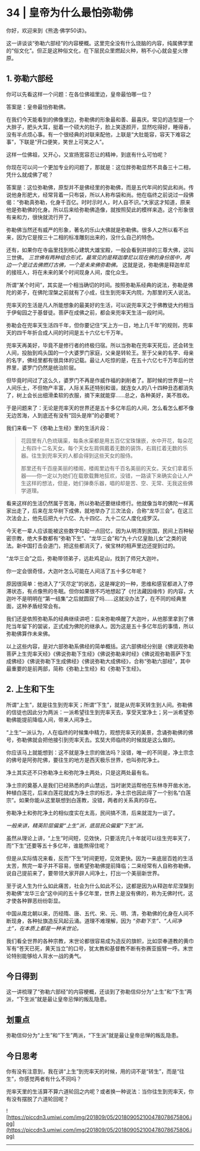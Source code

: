 # 34 | 皇帝为什么最怕弥勒佛

你好，欢迎来到《熊逸·佛学50讲》。

这一讲谈谈“弥勒六部经”的内容梗概。这里完全没有什么烧脑的内容，纯属佛学里的“俗文化”。但正是这种俗文化，在下层民众里燃起火种，稍不小心就会星火燎原。

## 1. 弥勒六部经

你可以先看这样一个问题：在各位佛祖里边，皇帝最怕哪一位？

答案是：皇帝最怕弥勒佛。

在我们今天能看到的佛像里边，弥勒佛的形象最和善、最喜庆。常见的造型是一个大胖子，肥头大耳，挺着一个硕大的肚子，脸上笑逐颜开，显然吃得好，睡得香，没有半点烦心事。有一个很经典的对联来配他，上联是“大肚能容，容天下难容之事”，下联是“开口便笑，笑世上可笑之人”。

这样一位佛祖，又开心，又宣扬宽容忍让的精神，到底有什么可怕呢？

你现在可以问一个更加专业的问题了，那就是：这位胖弥勒显然不具备三十二相，凭什么就成佛了呢？

答案是：这位弥勒佛，原型并不是佛经里的弥勒佛，而是五代年间的契此和尚。传说他身形肥大，经常背着一只布袋，所以人称布袋和尚。他在临终之前说过一段佛偈：“弥勒真弥勒，化身千百亿。时时示时人，时人自不识。”大家这才知道，原来他是弥勒佛的化身。所以后来给弥勒佛造像，就按照契此的模样来造。这个形象很有亲和力，很快就流行开了。

弥勒佛当然还有威严的形象，著名的乐山大佛就是弥勒佛。很多人之所以看不出来，因为它是按三十二相的标准雕刻出来的，没什么自己的特色。

还有，如果你在寺庙里找到核心建筑大雄宝殿，一般会看到并排的三尊大佛，这叫三世佛。 *三世佛有两种组合形式，最常见的是释迦摩尼以现在佛的身份居中，两边一个是过去佛燃灯古佛，一个是未来佛弥勒佛。* 这就是说，弥勒佛是释迦牟尼的接班人，将在未来的某个时间现身人间，度化众生。

所谓“某个时间”，其实是一个相当确切的时间。按照弥勒系经典的说法，弥勒是佛陀的弟子，在佛陀涅槃之前就有了小成，往生到兜率天内院，为那里的天人说法。

兜率天的生活是凡人所能想象的最美好的生活，可以说兜率天之于佛教徒大约相当于伊甸园之于基督徒。菩萨在成佛之前，都会来兜率天生活一段时间。

弥勒会在兜率天生活四千年，但你要记住“天上方一日，地上几千年”的规则，兜率天的四千年折合成人间的时间是五十六亿七千万年。

兜率天再美好，毕竟不是修行者的终极归宿。所以当弥勒在兜率天死后，还会转生人间，投胎到鸡头国的一个大婆罗门家庭，父亲是转轮王。至于父亲的名字、母亲的名字，佛经里都有很具体的记载。最让人吃惊的是，在五十六亿七千万年后的世界里，婆罗门仍然是统治阶层。

但毕竟时间过了这么久，婆罗门不再是作威作福的剥削者了。那时候的世界是一片人间乐土，不但物产丰富，人际关系还特别和谐，就连女人的八十四种丑态都消失了，树上会长出细滑柔软的衣服，摘下来就能穿……总之，各种美好，美不胜收。

于是问题来了：无论是兜率天的世界还是五十多亿年后的人间，怎么看怎么都不像无边苦海，人到底还有没有“回头是岸”的必要呢？

我们来看一下《弥勒上生经》里的生活片段：

> 花园里有八色琉璃渠，每条水渠都是用五百亿宝珠镶嵌，水中开花，每朵花上有四十二名天女。每个天女左肩佩戴着无数的装饰，右肩扛着无数的乐器。往生到兜率天的人都会得到这些天女的服侍。
> 
> 那里还有千百座美丽的楼阁，楼阁里边有千百名美丽的天女。天女们拿着乐器——你一定以为她们在载歌载舞地狂欢，没错，一路读下来确实会让人产生这样的想法，但是，她们弹奏乐器，唱的却是苦、空、无常、无我这些佛学道理。

看来这样的生活仍然属于苦海，所以弥勒还要继续修行。他就像当年的佛陀一样离家出走了，后来在龙华树下成佛，就地举办了三次法会，合称“龙华三会”。在这三次法会上，他先后把九十六亿、九十四亿、九十二亿人度化成罗汉。

今天老一辈人应该能被这些数字勾起一点回忆，因为从明清到民国，民间上百种秘密宗教，绝大多数都有“弥勒下生”、“龙华三会”和“九十六亿皇胎儿女”之类的说法。新中国打击会道门，把这些都消灭了，侯宝林的相声里边还提到过的。

“龙华三会”之后，弥勒带领弟子，远赴鸡足山，找到了师兄大迦叶。

你一定会很奇怪，大迦叶怎么可能在人间活了五十多亿年呢？

原因很简单：他进入了“灭尽定”的状态，这是禅定的一种，思维和感官都进入了停滞状态，有点像熊的冬眠。但你如果很不巧地想起了《付法藏因缘传》的内容，大迦叶不是明明在“第一结集”之后就圆寂了吗……这就没办法了，在不同的经典里面，这种矛盾经常会有。

我们还是依照弥勒系的经典继续讲吧：后来弥勒唤醒了大迦叶，从他那里拿到了佛陀当年留下的袈裟，正式成为佛陀的继承人。因为这是五十多亿年后的事情，所以弥勒佛算作未来佛。

以上这些内容，是对六部弥勒系佛经的简单概括。这六部佛经分别是《佛说观弥勒菩萨上生兜率天经》《佛说弥勒下生经》《佛说弥勒来时经》《佛说观弥勒菩萨下生成佛经》《佛说弥勒下生成佛经》《佛说弥勒大成佛经》，合称“弥勒六部经”，其中最重要的是前两部，简称《弥勒上生经》和《弥勒下生经》。

## 2. 上生和下生

所谓“上生”，就是往生到兜率天；所谓“下生”，就是从兜率天转生到人间。弥勒佛的信徒也因此分为两派：一派希望往生到兜率天去，享受天堂净土；另一派希望弥勒佛能提前降临人间，带来人间净土。

“上生”一派认为，人在临终的时候集中精力，观想兜率天的美景，念诵弥勒佛的佛号，弥勒佛就会把他接引到兜率天去。玄奘大师临终的时候就是这么做的。

你应该马上就能想到：这不就是净土宗的做法吗？没错，唯一的不同是，净土宗念的佛号是阿弥陀佛，要往生的地方是西天极乐世界，也叫弥陀净土。

净土其实还不只弥勒净土和弥陀净土两处，只是这两处最有名。

净土宗的奠基人是我们已经熟悉的庐山慧远，当时谢灵运帮他在东林寺开凿水池，种植白莲花，后来白莲花就成为净土宗的标志，净土宗也因此得了一个别名“白莲宗”。如果你能从这里联想到白莲教，没错，两者的关系真的存在。

弥勒净土和弥陀净土的相似度实在太高，民间搞不清，后来就混为一谈了。

 *一般来讲，精英阶层偏爱“上生”派，底层民众偏爱“下生”派。*

虽然从理论上讲，“上生”时间短，见效快，只要活完几十年就可以往生兜率天了，而“下生”还要等五十多亿年，谁能熬得住呢？

但是从实际情况来看，反而“下生”时间更短，见效更快。因为一来底层百姓的生活太苦，熬完一辈子并不容易，很希望弥勒佛提前降临；二来经常有人自称弥勒佛，说自己提前来了，要带领大家开辟人间净土，打出一个美丽新世界。

至于说人生为什么如此痛苦，社会为什么如此不公，这都是因为从释迦牟尼涅槃到弥勒佛“龙华三会”这中间的五十多亿年里，世界上是没有佛的，称为无佛时代，这才使各种罪恶纷纷彰显。

中国从南北朝以来，历经隋、唐、五代、宋、元、明、清，弥勒佛的化身在人间不断现身，各种扯旗造反风起云涌。道理不难理解，因为 *“弥勒下生”、“人间净土”，在本质上都是一种末世论。*

我们看全世界的各种宗教，末世论都很容易成为造反的旗帜，比如崇奉道教的黄巾军有“苍天已死，黄天当立”的口号，犹太教和基督教不断有弥赛亚振臂一呼。末世论特别能够给人背水一战的勇气。

## 今日得到

这一讲梳理了“弥勒六部经”的内容梗概，还谈到了弥勒信仰分为“上生”和“下生”两派，“下生派”就是最让皇帝忌惮的叛乱隐患。

## 划重点

弥勒信仰分为“上生”和“下生”两派，“下生派”就是最让皇帝忌惮的叛乱隐患。

## 今日思考

你有没有注意到，我在讲“上生”到兜率天的时候，用的词不是“转生”，而是“往生”，你感觉两者有什么不同吗？

兜率天里的生活算不算六道轮回之内呢？或者换一种说法：当你往生到兜率天，你有没有摆脱了六道轮回呢？

![https://piccdn3.umiwi.com/img/201809/05/201809052100478078675806.jpg](https://piccdn3.umiwi.com/img/201809/05/201809052100478078675806.jpg)

---
